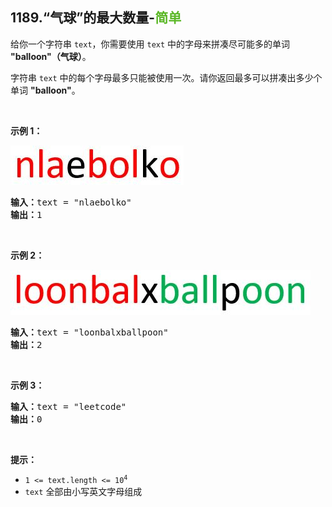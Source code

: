 ## 1189.“气球”的最大数量-<font color=#5AB726>简单</font>

给你一个字符串 `text`，你需要使用 `text` 中的字母来拼凑尽可能多的单词 **"balloon"（气球）**。

字符串 `text` 中的每个字母最多只能被使用一次。请你返回最多可以拼凑出多少个单词 **"balloon"**。  <br>

<br>

**示例 1：**

![](../resources/img/1189.“气球”的最大数量-1.jpeg)

<pre>
<b>输入：</b>text = "nlaebolko"  
<b>输出：</b>1  
</pre>

<br>

**示例 2：**

![](../resources/img/1189.“气球”的最大数量-2.jpeg)

<pre>
<b>输入：</b>text = "loonbalxballpoon"  
<b>输出：</b>2  
</pre>

<br>

**示例 3：**

<pre>
<b>输入：</b>text = "leetcode"  
<b>输出：</b>0  
</pre>

<br>

**提示：**

* <code>1 <= text.length <= 10<sup>4</sup></code>
* `text` 全部由小写英文字母组成